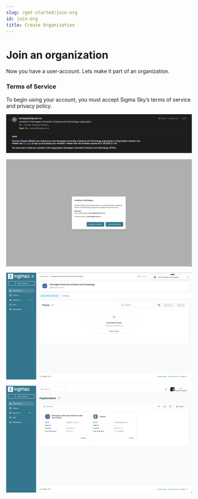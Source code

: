 ```yaml
---
slug: /get-started/join-org
id: join-org
title: Create Organization
---
```


# Join an organization
Now you have a user-account. Lets make it part of an organization.

### Terms of Service  
To begin using your account, you must accept Sigma Sky’s terms of service and privacy policy.

![Sigma Sky TOS consent screen](/img/getting-started/invitation.png)

![Sigma Sky TOS consent screen](/img/getting-started/invitation2.png)

![Sigma Sky TOS consent screen](/img/getting-started/invitation3.png)

![Sigma Sky TOS consent screen](/img/getting-started/invitation4.png)
